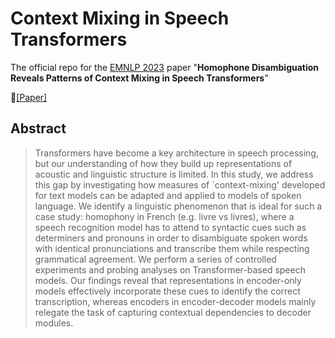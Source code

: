 # Context Mixing in Speech Transformers

The official repo for the [EMNLP 2023](https://2023.emnlp.org/) paper "__Homophone Disambiguation Reveals Patterns of Context Mixing in Speech Transformers__"

📃[[Paper]]()

## Abstract
> Transformers have become a key architecture in speech processing, but our understanding of how they build up representations of acoustic and linguistic structure is limited.  In this study, we address this gap by investigating how measures of `context-mixing' developed for text models can be adapted and applied to models of spoken language.  We identify a linguistic phenomenon that is ideal for such a case study: homophony in French (e.g. livre vs livres), where a speech recognition model has to attend to syntactic cues such as determiners and pronouns in order to disambiguate spoken words with identical pronunciations and transcribe them while respecting grammatical agreement. We perform a series of controlled experiments and probing analyses on Transformer-based speech  models. Our findings reveal that representations in encoder-only models effectively incorporate these cues to identify the correct transcription, whereas encoders in encoder-decoder models mainly relegate the task of capturing contextual dependencies to decoder modules.
